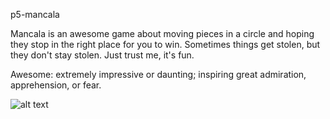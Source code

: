 p5-mancala

Mancala is an awesome game about moving pieces in a circle and hoping they stop in the right place for
you to win. Sometimes things get stolen, but they don't stay stolen. Just trust me, it's fun.

Awesome: extremely impressive or daunting; inspiring great admiration, apprehension, or fear.

![alt text](https://thumbs.dreamstime.com/z/awesome-word-cloud-explosion-background-51481417.jpg)